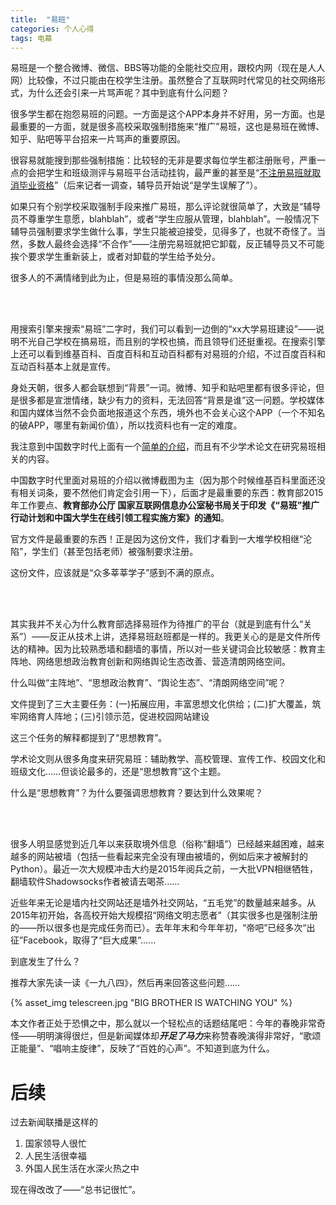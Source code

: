 ```yaml
---
title:  "易班"
categories: 个人心得
tags: 电幕
---
```

易班是一个整合微博、微信、BBS等功能的全能社交应用，跟校内网（现在是人人网）比较像，不过只能由在校学生注册。虽然整合了互联网时代常见的社交网络形式，为什么还会引来一片骂声呢？其中到底有什么问题？

<!--more-->

很多学生都在抱怨易班的问题。一方面是这个APP本身并不好用，另一方面。也是最重要的一方面，就是很多高校采取强制措施来“推广”易班，这也是易班在微博、知乎、贴吧等平台招来一片骂声的重要原因。

很容易就能搜到那些强制措施：比较轻的无非是要求每位学生都注册账号，严重一点的会把学生和班级测评与易班平台活动挂钩，最严重的甚至是“[不注册易班就取消毕业资格](http://china.huanqiu.com/article/2016-01/8388679.html)”（后来记者一调查，辅导员开始说“是学生误解了”）。

如果只有个别学校采取强制手段来推广易班，那么评论就很简单了，大致是“辅导员不尊重学生意愿，blahblah”，或者“学生应服从管理，blahblah”。一般情况下辅导员强制要求学生做什么事，学生只能被迫接受，见得多了，也就不奇怪了。当然，多数人最终会选择“不合作”——注册完易班就把它卸载，反正辅导员又不可能挨个要求学生重新装上，或者对卸载的学生给予处分。

很多人的不满情绪到此为止，但是易班的事情没那么简单。

<br><br>

用搜索引擎来搜索“易班”二字时，我们可以看到一边倒的“xx大学易班建设”——说明不光自己学校在搞易班，而且别的学校也搞，而且领导们还挺重视。在搜索引擎上还可以看到维基百科、百度百科和互动百科都有对易班的介绍，不过百度百科和互动百科基本上就是宣传。

身处天朝，很多人都会联想到“背景”一词。微博、知乎和贴吧里都有很多评论，但是很多都是宣泄情绪，缺少有力的资料，无法回答“背景是谁”这一问题。学校媒体和国内媒体当然不会负面地报道这个东西，境外也不会关心这个APP（一个不知名的破APP，哪里有新闻价值），所以找资料也有一定的难度。

我注意到中国数字时代上面有一个[简单的介绍](http://chinadigitaltimes.net/chinese/2015/05/%E3%80%90%E5%9B%BE%E8%AF%B4%E5%A4%A9%E6%9C%9D%E3%80%91%E4%B8%AD%E5%9B%BD%E7%89%B9%E8%89%B2%E7%9A%84%E5%BC%BA%E5%88%B6%E6%80%A7%E7%A4%BE%E4%BA%A4%E7%BD%91%E7%AB%99-%E6%98%93%E7%8F%AD/)，而且有不少学术论文在研究易班相关的内容。

中国数字时代里面对易班的介绍以微博截图为主（因为那个时候维基百科里面还没有相关词条，要不然他们肯定会引用一下），后面才是最重要的东西：教育部2015年工作要点、**教育部办公厅 国家互联网信息办公室秘书局关于印发《“易班”推广行动计划和中国大学生在线引领工程实施方案》的通知**。

官方文件是最重要的东西！正是因为这份文件，我们才看到一大堆学校相继“沦陷”，学生们（甚至包括老师）被强制要求注册。

这份文件，应该就是“众多莘莘学子”感到不满的原点。

<br><br>

其实我并不关心为什么教育部选择易班作为待推广的平台（就是到底有什么“关系”）——反正从技术上讲，选择易班赵班都是一样的。我更关心的是是文件所传达的精神。因为比较熟悉墙和翻墙的事情，所以对一些关键词会比较敏感：教育主阵地、网络思想政治教育创新和网络舆论生态改善、营造清朗网络空间。

什么叫做“主阵地”、“思想政治教育”、“舆论生态”、“清朗网络空间”呢？

文件提到了三大主要任务：(一)拓展应用，丰富思想文化供给；(二)扩大覆盖，筑牢网络育人阵地；(三)引领示范，促进校园网站建设

这三个任务的解释都提到了“思想教育”。

学术论文则从很多角度来研究易班：辅助教学、高校管理、宣传工作、校园文化和班级文化……但谈论最多的，还是“思想教育”这个主题。

什么是“思想教育”？为什么要强调思想教育？要达到什么效果呢？

<br><br>

很多人明显感觉到近几年以来获取境外信息（俗称“翻墙”）已经越来越困难，越来越多的网站被墙（包括一些看起来完全没有理由被墙的，例如后来才被解封的Python）。最近一次大规模冲击大约是2015年阅兵之前，一大批VPN相继牺牲，翻墙软件Shadowsocks作者被请去喝茶……

近些年来无论是墙内社交网站还是墙外社交网站，“五毛党”的数量越来越多。从2015年初开始，各高校开始大规模招“网络文明志愿者”（其实很多也是强制注册的——所以很多也是完成任务而已）。去年年末和今年年初，“帝吧”已经多次“出征”Facebook，取得了“巨大成果”……

到底发生了什么？

推荐大家先读一读《一九八四》，然后再来回答这些问题……

{% asset_img telescreen.jpg "BIG BROTHER IS WATCHING YOU" %}

本文作者正处于恐惧之中，那么就以一个轻松点的话题结尾吧：今年的春晚非常奇怪——明明演得很烂，但是新闻媒体却***开足了马力***来称赞春晚演得非常好，“歌颂正能量”、“唱响主旋律”，反映了“百姓的心声”。不知道到底为什么。

# 后续
过去新闻联播是这样的

1. 国家领导人很忙
2. 人民生活很幸福
3. 外国人民生活在水深火热之中

现在得改改了——“总书记很忙”。
